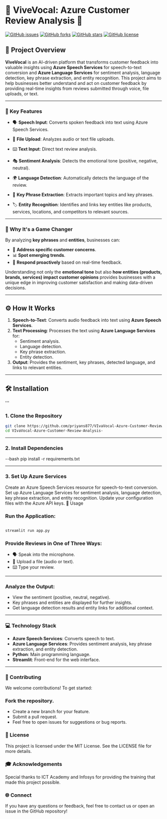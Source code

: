 # 🌟 ViveVocal: Azure Customer Review Analysis 🌟

[![GitHub issues](https://img.shields.io/github/issues/priyans877/VIvaVocal-Azure-Customer-Review-Analysis-)](https://github.com/priyans877/VIvaVocal-Azure-Customer-Review-Analysis-/issues)
[![GitHub forks](https://img.shields.io/github/forks/priyans877/VIvaVocal-Azure-Customer-Review-Analysis-)](https://github.com/priyans877/VIvaVocal-Azure-Customer-Review-Analysis-/network)
[![GitHub stars](https://img.shields.io/github/stars/priyans877/VIvaVocal-Azure-Customer-Review-Analysis-)](https://github.com/priyans877/VIvaVocal-Azure-Customer-Review-Analysis-/stargazers)
[![GitHub license](https://img.shields.io/github/license/priyans877/VIvaVocal-Azure-Customer-Review-Analysis-)](https://github.com/priyans877/VIvaVocal-Azure-Customer-Review-Analysis-/blob/main/LICENSE)

## 🚀 Project Overview
**ViveVocal** is an AI-driven platform that transforms customer feedback into valuable insights using **Azure Speech Services** for speech-to-text conversion and **Azure Language Services** for sentiment analysis, language detection, key phrase extraction, and entity recognition. This project aims to help businesses better understand and act on customer feedback by providing real-time insights from reviews submitted through voice, file uploads, or text.

---

### 🌟 Key Features
- 🗣️ **Speech Input**: Converts spoken feedback into text using Azure Speech Services.
- 📁 **File Upload**: Analyzes audio or text file uploads.
- ⌨️ **Text Input**: Direct text review analysis.
  
- 🎭 **Sentiment Analysis**: Detects the emotional tone (positive, negative, neutral).
  
- 🌍 **Language Detection**: Automatically detects the language of the review.
  
- 🔑 **Key Phrase Extraction**: Extracts important topics and key phrases.
  
- 🏷️ **Entity Recognition**: Identifies and links key entities like products, services, locations, and competitors to relevant sources.

---

### 🔑 Why It's a Game Changer
By analyzing **key phrases** and **entities**, businesses can:
- 🎯 **Address specific customer concerns**.
- 📊 **Spot emerging trends**.
- 🚀 **Respond proactively** based on real-time feedback.

Understanding not only the **emotional tone** but also **how entities (products, brands, services) impact customer opinions** provides businesses with a unique edge in improving customer satisfaction and making data-driven decisions.

---

## ⚙️ How It Works
1. **Speech-to-Text**: Converts audio feedback into text using **Azure Speech Services**.
2. **Text Processing**: Processes the text using **Azure Language Services** for:
   - Sentiment analysis.
   - Language detection.
   - Key phrase extraction.
   - Entity detection.
3. **Output**: Provides the sentiment, key phrases, detected language, and links to relevant entities.

---

## 🛠️ Installation
'''
### 1. Clone the Repository
```bash
git clone https://github.com/priyans877/VIvaVocal-Azure-Customer-Review-Analysis-.git
cd VIvaVocal-Azure-Customer-Review-Analysis-
```
---

### 2. Install Dependencies
--bash
pip install -r requirements.txt

---

### 3. Set Up Azure Services
Create an Azure Speech Services resource for speech-to-text conversion.
Set up Azure Language Services for sentiment analysis, language detection, key phrase extraction, and entity recognition.
Update your configuration files with the Azure API keys.
🚀 Usage

### Run the Application:

```bash

streamlit run app.py
```

### Provide Reviews in One of Three Ways:

- 🗣️ Speak into the microphone.
- 📁 Upload a file (audio or text).
- ⌨️ Type your review.

---


### Analyze the Output:

- View the sentiment (positive, neutral, negative).
- Key phrases and entities are displayed for further insights.
- Get language detection results and entity links for additional context.

---
### 💻 Technology Stack

- **Azure Speech Services**: Converts speech to text.
- **Azure Language Services**: Provides sentiment analysis, key phrase extraction, and entity detection.
- **Python**: Main programming language.
- **Streamlit**: Front-end for the web interface.

---

### 🤝 Contributing

We welcome contributions! To get started:

### Fork the repository.
- Create a new branch for your feature.
- Submit a pull request.
- Feel free to open issues for suggestions or bug reports.

### 📄 License
This project is licensed under the MIT License. See the LICENSE file for more details.

### 🎓 Acknowledgements
Special thanks to ICT Academy and Infosys for providing the training that made this project possible.

### 🌐 Connect
If you have any questions or feedback, feel free to contact us or open an issue in the GitHub repository!


